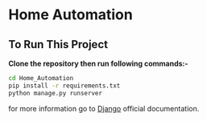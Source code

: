 # Home Automation

## To Run This Project

**Clone the repository then run following commands:-**
```sh
cd Home_Automation
pip install -r requirements.txt
python manage.py runserver
```
for more information go to [Django](https://docs.djangoproject.com/en/3.2/) official documentation.